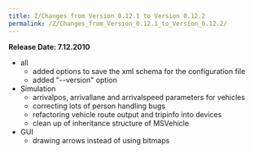```yaml
---
title: Z/Changes from Version 0.12.1 to Version 0.12.2
permalink: /Z/Changes_from_Version_0.12.1_to_Version_0.12.2/
---
```


**Release Date: 7.12.2010**

- all
  - added options to save the xml schema for the configuration file
  - added "--version" option
- Simulation
  - arrivalpos, arrivallane and arrivalspeed parameters for vehicles
  - correcting lots of person handling bugs
  - refactoring vehicle route output and tripinfo into devices
  - clean up of inheritance structure of MSVehicle
- GUI
  - drawing arrows instead of using bitmaps